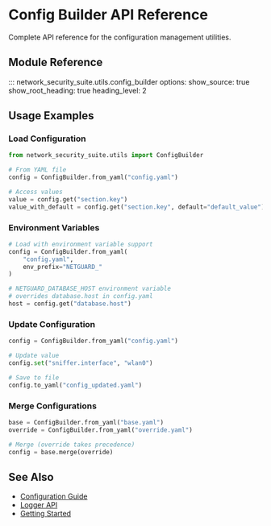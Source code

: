 # Config Builder API Reference

Complete API reference for the configuration management utilities.

## Module Reference

::: network_security_suite.utils.config_builder
    options:
      show_source: true
      show_root_heading: true
      heading_level: 2

## Usage Examples

### Load Configuration

```python
from network_security_suite.utils import ConfigBuilder

# From YAML file
config = ConfigBuilder.from_yaml("config.yaml")

# Access values
value = config.get("section.key")
value_with_default = config.get("section.key", default="default_value")
```

### Environment Variables

```python
# Load with environment variable support
config = ConfigBuilder.from_yaml(
    "config.yaml",
    env_prefix="NETGUARD_"
)

# NETGUARD_DATABASE_HOST environment variable
# overrides database.host in config.yaml
host = config.get("database.host")
```

### Update Configuration

```python
config = ConfigBuilder.from_yaml("config.yaml")

# Update value
config.set("sniffer.interface", "wlan0")

# Save to file
config.to_yaml("config_updated.yaml")
```

### Merge Configurations

```python
base = ConfigBuilder.from_yaml("base.yaml")
override = ConfigBuilder.from_yaml("override.yaml")

# Merge (override takes precedence)
config = base.merge(override)
```

## See Also

- [Configuration Guide](../configuration.md)
- [Logger API](logger.md)
- [Getting Started](../logging.md)
